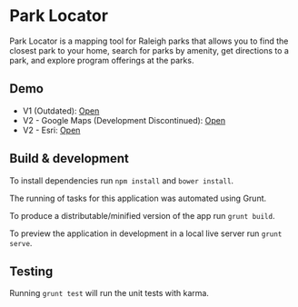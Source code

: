 # Park Locator

Park Locator is a mapping tool for Raleigh parks that allows you to find the closest park to your home, search for parks by amenity, get directions to a park, and explore program offerings at the parks.

## Demo

* V1 (Outdated): [Open](https://park-locator.surge.sh)
* V2 - Google Maps (Development Discontinued): [Open](https://park-locator-gmaps.surge.sh)
* V2 - Esri: [Open](https://park-locator-esri.surge.sh)

## Build & development

To install dependencies run `npm install` and `bower install`.

The running of tasks for this application was automated using Grunt. 

To produce a distributable/minified version of the app run `grunt build`. 

To preview the application in development in a local live server run `grunt serve`.

## Testing

Running `grunt test` will run the unit tests with karma.
